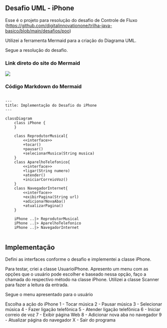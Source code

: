 ## Desafio UML - iPhone

Esse é o projeto para resolução do desafio de Controle de Fluxo (https://github.com/digitalinnovationone/trilha-java-basico/blob/main/desafios/poo)

Utilizei a ferramenta Mermaid para a criação do Diagrama UML.

Segue a resolução do desafio.

### Link direto do site do Mermaid

![](https://mermaid.ink/img/pako:eNqNkktuwjAQhq8SeRVU4AARQkJl00URKlVX2Qz2JBnJ8USOjVoop-miB-FidUJ4pgu8Go9_z3zz2AnJCkUiRqNRahw5jUn0UlYaSzQODr-HH44UR3OsIaPWpGXBBlPT_kiN1FDXc4LcQpmaKJzW08mi3dG3b6SXxzesLCvv2L76miToTtacyYSMQ5uBxOn04n5yLMHGgytPBb6-c9WoURIb6ALHK2fJ5FHZ3gZnmAvKrAKLuuD38DNjQ5IfYNGUh8RdbONLtHxNAQ6NwlsyCqEJ7DNbi8QfvI3_o1nABnNQbF-avAbdAzD4SWuyS8jJnOv1Vt8AKTp2ZcEbmK0hvqX1oGkLpxCDu5F1kxyPv6f9wfUl_Yb2Nb0ym1xiKEIjSyAV9rGtOxWuCIuYiiSYCjPw2qUiNfsghQCx-jJSJM56HArLPi9EkoGuw81XKgyhW8uTBBU14MeFb_d-_wfSZfg2?type=png)

### Código Markdown do Mermaid

```mermaid

---
title: Implementação do Desafio do iPhone
---

classDiagram
    class iPhone {
    }

    class ReprodutorMusical{
        <<interface>>
        +tocar()
        +pausar()
        +selecionarMusica(String musica)
    }
    class AparelhoTelefonico{
        <<interface>>
        +ligar(String numero)
        +atender()
        +iniciarCorreioVoz()
    }
    class NavegadorInternet{
        <<interface>>
        +exibirPagina(String url)
        +adicionarNovaAba()
        +atualizarPagina()
    }

    iPhone ..|> ReprodutorMusical
    iPhone ..|> AparelhoTelefonico
    iPhone ..|> NavegadorInternet


```

## Implementação

Defini as interfaces conforme o desafio e implementei a classe iPhone.

Para testar, criei a classe UsuarioiPhone.
Apresento um menu com as opções que o usuário pode escolher e baseado nessa opção, faço a chamada do respectivo método na classe iPhone.
Utilizei a classe Scanner para fazer a leitura da entrada.

Segue o menu apresentado para o usuário

Escolha a ação do iPhone
1 - Tocar música
2 - Pausar música
3 - Selecionar música
4 - Fazer ligação telefônica
5 - Atender ligação telefônica
6 - Iniciar correio de voz
7 - Exibir página Web
8 - Adicionar nova aba no navegador
9 - Atualizar página do navegador
X - Sair do programa
